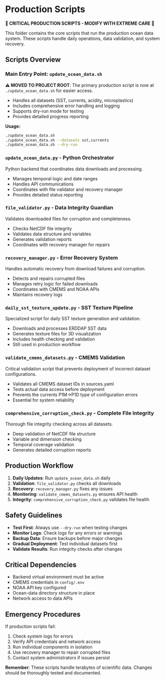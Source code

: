 # Production Scripts

**🚨 CRITICAL PRODUCTION SCRIPTS - MODIFY WITH EXTREME CARE 🚨**

This folder contains the core scripts that run the production ocean data system. These scripts handle daily operations, data validation, and system recovery.

## Scripts Overview

### **Main Entry Point: `update_ocean_data.sh`** 
**⚠️ MOVED TO PROJECT ROOT**: The primary production script is now at `./update_ocean_data.sh` for easier access.

- Handles all datasets (SST, currents, acidity, microplastics)
- Includes comprehensive error handling and logging
- Supports dry-run mode for testing
- Provides detailed progress reporting

**Usage:**
```bash
./update_ocean_data.sh
./update_ocean_data.sh --datasets sst,currents
./update_ocean_data.sh --dry-run
```

### `update_ocean_data.py` - Python Orchestrator
Python backend that coordinates data downloads and processing.
- Manages temporal logic and date ranges
- Handles API communications
- Coordinates with file validator and recovery manager
- Provides detailed status reporting

### `file_validator.py` - Data Integrity Guardian
Validates downloaded files for corruption and completeness.
- Checks NetCDF file integrity
- Validates data structure and variables
- Generates validation reports
- Coordinates with recovery manager for repairs

### `recovery_manager.py` - Error Recovery System
Handles automatic recovery from download failures and corruption.
- Detects and repairs corrupted files
- Manages retry logic for failed downloads
- Coordinates with CMEMS and NOAA APIs
- Maintains recovery logs

### `daily_sst_texture_update.py` - SST Texture Pipeline
Specialized script for daily SST texture generation and validation.
- Downloads and processes ERDDAP SST data
- Generates texture files for 3D visualization
- Includes health checking and validation
- Still used in production workflow

### `validate_cmems_datasets.py` - CMEMS Validation
Critical validation script that prevents deployment of incorrect dataset configurations.
- Validates all CMEMS dataset IDs in sources.yaml
- Tests actual data access before deployment
- Prevents the currents P1M→P1D type of configuration errors
- Essential for system reliability

### `comprehensive_corruption_check.py` - Complete File Integrity
Thorough file integrity checking across all datasets.
- Deep validation of NetCDF file structure
- Variable and dimension checking
- Temporal coverage validation
- Generates detailed corruption reports

## Production Workflow

1. **Daily Updates**: Run `update_ocean_data.sh` daily
2. **Validation**: `file_validator.py` checks all downloads
3. **Recovery**: `recovery_manager.py` fixes any issues
4. **Monitoring**: `validate_cmems_datasets.py` ensures API health
5. **Integrity**: `comprehensive_corruption_check.py` validates file health

## Safety Guidelines

- **Test First**: Always use `--dry-run` when testing changes
- **Monitor Logs**: Check logs for any errors or warnings
- **Backup Data**: Ensure backups before major changes
- **Gradual Deployment**: Test individual datasets first
- **Validate Results**: Run integrity checks after changes

## Critical Dependencies

- Backend virtual environment must be active
- CMEMS credentials in `config/.env`
- NOAA API key configured
- Ocean-data directory structure in place
- Network access to data APIs

## Emergency Procedures

If production scripts fail:
1. Check system logs for errors
2. Verify API credentials and network access
3. Run individual components in isolation
4. Use recovery manager to repair corrupted files
5. Contact system administrators if issues persist

**Remember**: These scripts handle terabytes of scientific data. Changes should be thoroughly tested and documented.